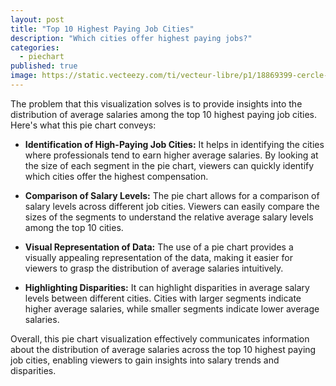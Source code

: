 ```yaml
---
layout: post
title: "Top 10 Highest Paying Job Cities"
description: "Which cities offer highest paying jobs?"
categories:
  - piechart
published: true
image: https://static.vecteezy.com/ti/vecteur-libre/p1/18869399-cercle-icone-clip-art-corruption-donner-argent-payer-acheter-illustration-finance-affaires-gratuit-vectoriel.jpg
---
```


<script>
  import TopPayingCities from "$lib/visualisations/TopPayingCities.svelte"
</script>

<TopPayingCities />

The problem that this visualization solves is to provide insights into the distribution of average salaries among the top 10 highest paying job cities. Here's what this pie chart conveys:

- **Identification of High-Paying Job Cities:** It helps in identifying the cities where professionals tend to earn higher average salaries. By looking at the size of each segment in the pie chart, viewers can quickly identify which cities offer the highest compensation.

- **Comparison of Salary Levels:** The pie chart allows for a comparison of salary levels across different job cities. Viewers can easily compare the sizes of the segments to understand the relative average salary levels among the top 10 cities.

- **Visual Representation of Data:** The use of a pie chart provides a visually appealing representation of the data, making it easier for viewers to grasp the distribution of average salaries intuitively.

- **Highlighting Disparities:** It can highlight disparities in average salary levels between different cities. Cities with larger segments indicate higher average salaries, while smaller segments indicate lower average salaries.

Overall, this pie chart visualization effectively communicates information about the distribution of average salaries across the top 10 highest paying job cities, enabling viewers to gain insights into salary trends and disparities.
